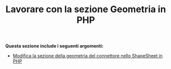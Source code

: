 ﻿---
title: Lavorare con la sezione Geometria in PHP
type: docs
weight: 40
url: /it/java/working-with-geometry-section-in-php/
---
**Questa sezione include i seguenti argomenti:**

- [Modifica la sezione della geometria del connettore nello ShapeSheet in PHP](/diagram/it/java/edit-connector-geometry-section-in-the-shapesheet-in-php/)
